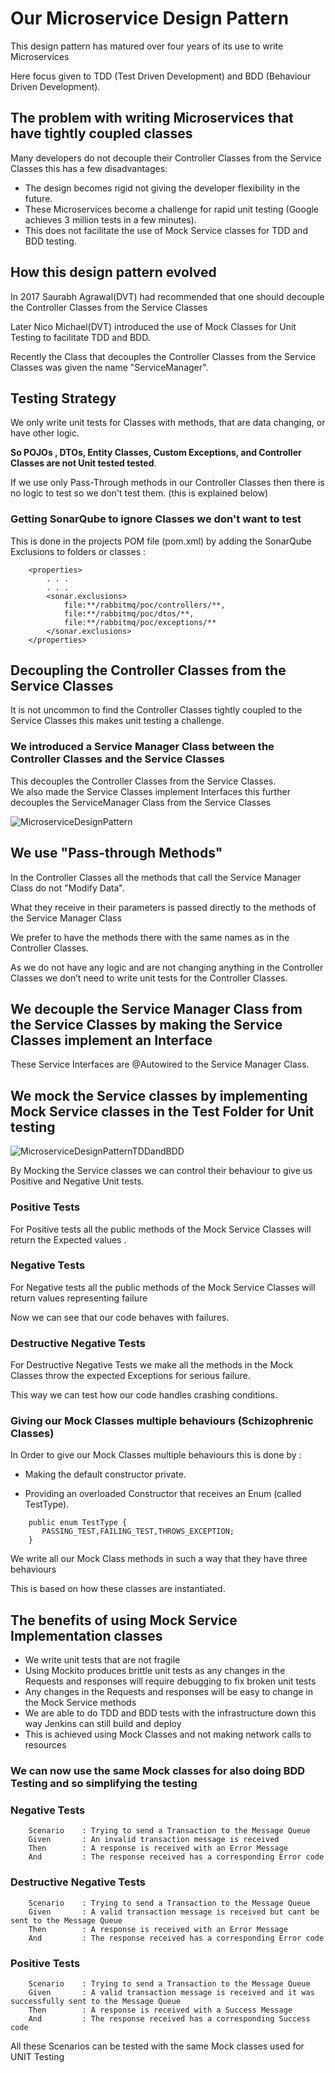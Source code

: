 # Our Microservice Design Pattern
This design pattern has matured over four years of its use to write Microservices   

Here focus given to TDD (Test Driven Development) and BDD (Behaviour Driven Development).

## The problem with writing Microservices that have tightly coupled classes
Many developers do not decouple their Controller Classes from the Service Classes this has a few disadvantages:

  * The design becomes rigid not giving the developer flexibility in the future.
  * These Microservices become a challenge for rapid unit testing (Google achieves 3 million tests in a few minutes).
  * This does not facilitate the use of Mock Service classes for TDD and BDD testing. 

## How this design pattern evolved 
In 2017 Saurabh Agrawal(DVT) had recommended that one should decouple the Controller Classes from the Service Classes

Later Nico Michael(DVT) introduced the use of Mock Classes for Unit Testing to facilitate TDD and BDD.

Recently the Class that decouples the  Controller Classes from the Service Classes was given the name "ServiceManager".

## Testing Strategy
We only write unit tests for Classes with methods, that are data changing, or have other logic.

**So POJOs , DTOs, Entity Classes, Custom Exceptions, and Controller Classes are not Unit tested tested**.

If we use only Pass-Through methods in our Controller Classes then there is no logic to test so we don't test them.
(this is explained below)

### Getting SonarQube to ignore Classes we don't want to test
This is done in the projects POM file (pom.xml) by adding the SonarQube Exclusions to folders or classes :

```
	<properties>
		. . . 
		. . .
		<sonar.exclusions>
			file:**/rabbitmq/poc/controllers/**,
			file:**/rabbitmq/poc/dtos/**,
			file:**/rabbitmq/poc/exceptions/**
		</sonar.exclusions>
	</properties>
```

## Decoupling the Controller Classes from the Service Classes
It is not uncommon to find the Controller Classes tightly coupled to the Service Classes this makes unit testing a challenge.

### We introduced a Service Manager Class between the Controller Classes and the Service Classes
This decouples the Controller Classes from the Service Classes.   
We also made the Service Classes implement Interfaces this further decouples the ServiceManager Class from the Service Classes

![MicroserviceDesignPattern](https://github.com/nic0michael/RabbitMQProducerMicroservice/blob/master/MicroserviceDesignPattern.JPG)

## We use "Pass-through Methods"
In the Controller Classes all the methods that call the Service Manager Class do not "Modify Data".  
  
What they receive in their  parameters is passed directly to the methods of the Service Manager Class   
  
We prefer to have the methods there with the same names as in the Controller Classes.

As we do not have any logic and are not changing anything in the Controller Classes we don’t need to write unit tests for the Controller Classes.

## We decouple the Service Manager Class from the Service Classes by making the Service Classes implement an Interface
These Service Interfaces are @Autowired to the Service Manager Class.

## We mock the Service classes by implementing Mock Service classes in the Test Folder for Unit testing

![MicroserviceDesignPatternTDDandBDD](https://github.com/nic0michael/RabbitMQProducerMicroservice/blob/master/MicroserviceDesignPatternTDDandBDD.JPG)

By Mocking the Service classes we can control their behaviour to give us  Positive and Negative Unit tests.
  
### Positive Tests
For Positive tests all the public methods of the Mock Service Classes will return the Expected values .

### Negative Tests
For Negative tests all the public methods of the Mock Service Classes will return values representing failure  
  
Now we can see that our code behaves with failures.

### Destructive Negative Tests
For Destructive Negative Tests we make all the methods in the Mock Classes throw the expected Exceptions for serious  failure.

This way we can test how our code handles crashing conditions.

### Giving our Mock Classes multiple behaviours (Schizophrenic Classes)
In Order to give our Mock Classes multiple behaviours this is done by :

  * Making the default constructor private.  

  * Providing an overloaded Constructor that receives an Enum (called TestType).
  
```
    public enum TestType {
	   PASSING_TEST,FAILING_TEST,THROWS_EXCEPTION;
    }

```
 
We write all our Mock Class methods in such a way that they have three behaviours 

This is based on how these classes are instantiated.

## The benefits of using Mock Service Implementation classes
  * We write unit tests that are not fragile 
  * Using Mockito produces brittle unit tests as any changes in the Requests and responses will require debugging to fix broken unit tests
  * Any changes in the Requests and responses will be easy to change in the Mock Service methods
  * We are able to do TDD and BDD tests with the infrastructure down this way Jenkins can still build and deploy   
  * This is achieved using Mock Classes and not making network calls to resources
  
### We can now use the same Mock classes for also doing BDD Testing and so simplifying the testing

### Negative Tests
```
    Scenario    : Trying to send a Transaction to the Message Queue
    Given       : An invalid transaction message is received
    Then        : A response is received with an Error Message
    And         : The response received has a corresponding Error code
```

### Destructive Negative Tests
```
    Scenario    : Trying to send a Transaction to the Message Queue
    Given       : A valid transaction message is received but cant be sent to the Message Queue
    Then        : A response is received with an Error Message
    And         : The response received has a corresponding Error code
```

### Positive Tests
```
    Scenario    : Trying to send a Transaction to the Message Queue
    Given       : A valid transaction message is received and it was successfully sent to the Message Queue
    Then        : A response is received with a Success Message
    And         : The response received has a corresponding Success code
```
All these Scenarios can be tested with the same Mock classes used for UNIT Testing
